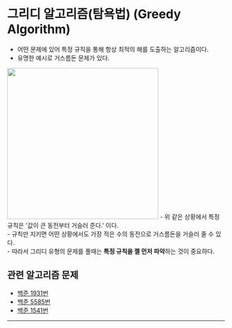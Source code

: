 # 그리디 알고리즘(탐욕법) (Greedy Algorithm)
- 어떤 문제에 있어 특정 규칙을 통해 항상 최적의 해를 도출하는 알고리즘이다.
- 유명한 예시로 거스름돈 문제가 있다.
<img src="https://lh3.googleusercontent.com/proxy/JO_mJYwPHaX5Zm1-d09fap4raJPFmp2lkVHr3w768GUek91u3uhFnWOXVDIyrkXQiw2ko1Xnq8DUzQRMaj2u3mvj3msJN-RigqSdgYOi7lepDPJ5x2OEOUFKK9-UTq_l47wEl3vh2-IhCUWiGVHdW0HidGGvOvu4kZUngj1HSjgvwD8bxft7MlnPlU7qgSdyeAkw97QQQ_CdTuozhGgrKYjQO9ImLoZURuLTDc4u8gEf15qcvldIbF6SrYXqqARp_VPd3dQ3aifNOz09ah6G-RU5BtFtZOIrzXo" width="350"/>
- 위 같은 상황에서 특정 규칙은 '값이 큰 동전부터 거슬러 준다.' 이다.<br/>
- 규칙만 지키면 어떤 상황에서도 가장 적은 수의 동전으로 거스름돈을 거슬러 줄 수 있다.<br/>
- 따라서 그리디 유형의 문제를 풀때는 <b>특정 규칙을 젤 먼저 파악</b>하는 것이 중요하다.

## 관련 알고리즘 문제
- [백준 1931번](https://www.acmicpc.net/problem/1931)
- [백준 5585번](https://www.acmicpc.net/problem/5585)
- [백준 1541번](https://www.acmicpc.net/problem/1541)
---

